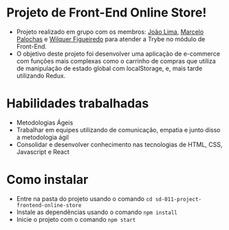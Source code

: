 # Projeto de Front-End Online Store!

* Projeto realizado em grupo com os membros: [João Lima](https://github.com/Lima08), [Marcelo Palochas](https://github.com/MarceloPalochas) e [Wilquer Figueiredo](https://github.com/Wilquer82) para atender a Trybe no módulo de Front-End.
* O objetivo deste projeto foi desenvolver uma aplicação de e-commerce com funções mais complexas como o carrinho de compras que utiliza de manipulação de estado global com localStorage, e, mais tarde utilizando Redux.

# Habilidades trabalhadas

* Metodologias Ágeis
* Trabalhar em equipes utilizando de comunicação, empatia e junto disso a metodologia ágil
* Consolidar e desenvolver conhecimento nas tecnologias de HTML, CSS, Javascript e React

# Como instalar

* Entre na pasta do projeto usando o comando `cd sd-011-project-frontend-online-store`
* Instale as dependências usando o comando `npm install`
* Inicie o projeto com o comando `npm start`
